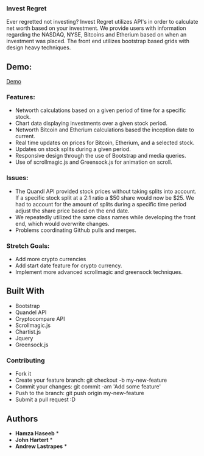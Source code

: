 ### Invest Regret


Ever regretted not investing? Invest Regret utilizes API's in order to calculate net worth based on your investment.
We provide users with information regarding the NASDAQ, NYSE, Bitcoins and Etherium based on when an investment was placed. The front end utilizes bootstrap based grids with design heavy techniques.

## Demo:
[Demo](investregret.com)

### Features:

* Networth calculations based on a given period of time for a specific stock.
* Chart data displaying investments over a given stock period.
* Networth Bitcoin and Etherium calculations based the inception date to current.
* Real time updates on prices for Bitcoin, Etherium, and a selected stock.
* Updates on stock splits during a given period.
* Responsive design through the use of Bootstrap and media queries.
* Use of scrollmagic.js and Greensock.js for animation on scroll.


### Issues:
* The Quandl API provided stock prices without taking splits into account. If a specific stock split at a 2:1 ratio a $50 share would now be $25. We had to account for the amount of splits during a specific time period adjust the share price based on the end date.
* We repeatedly utilized the same class names while developing the front end, which would overwrite changes.
* Problems coordinating Github pulls and merges.


### Stretch Goals: 
* Add more crypto currencies
* Add start date feature for crypto currency.
* Implement more advanced scrollmagic and greensock techniques. 


## Built With

* Bootstrap
* Quandel API
* Cryptocompare API
* Scrollmagic.js
* Chartist.js
* Jquery
* Greensock.js

### Contributing

* Fork it
* Create your feature branch: git checkout -b my-new-feature
* Commit your changes: git commit -am 'Add some feature'
* Push to the branch: git push origin my-new-feature
* Submit a pull request :D


## Authors

* **Hamza Haseeb** *
* **John Hartert** *
* **Andrew Lastrapes** *
